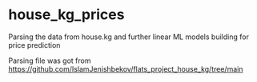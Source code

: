 # house_kg_prices

Parsing the data from house.kg and further linear ML models building for price prediction

Parsing file was got from https://github.com/IslamJenishbekov/flats_project_house_kg/tree/main

